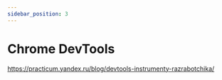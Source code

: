 ```yaml
---
sidebar_position: 3
---
```


# Chrome DevTools

https://practicum.yandex.ru/blog/devtools-instrumenty-razrabotchika/


